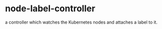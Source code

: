 # node-label-controller
a controller which watches the Kubernetes nodes and attaches a label to it.
